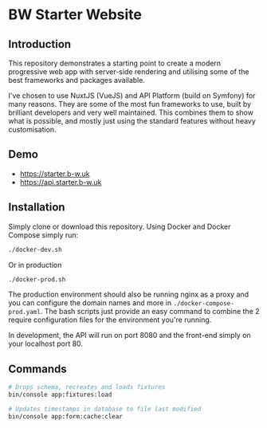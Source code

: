 # BW Starter Website

## Introduction
This repository demonstrates a starting point to create a modern progressive web app with server-side rendering and utilising some of the best frameworks and packages available.

I've chosen to use NuxtJS (VueJS) and API Platform (build on Symfony) for many reasons. They are some of the most fun frameworks to use, built by brilliant developers and very well maintained. This combines them to show what is possible, and mostly just using the standard features without heavy customisation.

## Demo
- https://starter.b-w.uk
- https://api.starter.b-w.uk

## Installation
Simply clone or download this repository. Using Docker and Docker Compose simply run:
```bash
./docker-dev.sh
```
Or in production
```bash
./docker-prod.sh
```

The production environment should also be running nginx as a proxy and you can configure the domain names and more in `./docker-compose-prod.yaml`. The bash scripts just provide an easy command to combine the 2 require configuration files for the environment you're running.

In development, the API will run on port 8080 and the front-end simply on your localhost port 80.

## Commands
```bash
# Drops schema, recreates and loads fixtures
bin/console app:fixtures:load

# Updates timestamps in database to file last modified
bin/console app:form:cache:clear
```